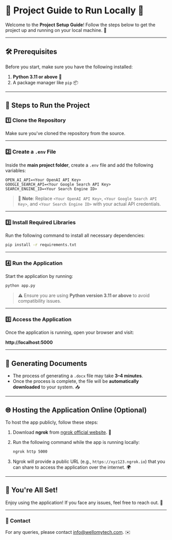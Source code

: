 # 🌟 Project Guide to Run Locally 🌟

Welcome to the **Project Setup Guide**! Follow the steps below to get the project up and running on your local machine. 🚀

---

## 🛠️ Prerequisites

Before you start, make sure you have the following installed:

1. **Python 3.11 or above** 🐍
2. A package manager like `pip` 📦

---

## 🚀 Steps to Run the Project

### 1️⃣ Clone the Repository
Make sure you've cloned the repository from the source.

---

### 2️⃣ Create a `.env` File
Inside the **main project folder**, create a `.env` file and add the following variables:

```plaintext
OPEN_AI_API=<Your OpenAI API Key>
GOOGLE_SEARCH_API=<Your Google Search API Key>
SEARCH_ENGINE_ID=<Your Search Engine ID>
```

> 📝 **Note**: Replace `<Your OpenAI API Key>`, `<Your Google Search API Key>`, and `<Your Search Engine ID>` with your actual API credentials.

---

### 3️⃣ Install Required Libraries
Run the following command to install all necessary dependencies:

```bash
pip install -r requirements.txt
```

---

### 4️⃣ Run the Application
Start the application by running:

```bash
python app.py
```

> ⚠️ Ensure you are using **Python version 3.11 or above** to avoid compatibility issues.

---

### 5️⃣ Access the Application
Once the application is running, open your browser and visit:

**http://localhost:5000**

---

## 📄 Generating Documents

- The process of generating a `.docx` file may take **3–4 minutes**.
- Once the process is complete, the file will be **automatically downloaded** to your system. 📥

---

## 🌐 Hosting the Application Online (Optional)

To host the app publicly, follow these steps:

1. Download **ngrok** from [ngrok official website](https://ngrok.com/). 🔗
2. Run the following command while the app is running locally:

   ```bash
   ngrok http 5000
   ```

3. Ngrok will provide a public URL (e.g., `https://xyz123.ngrok.io`) that you can share to access the application over the internet. 🌍

---

## 🏁 You're All Set!

Enjoy using the application! If you face any issues, feel free to reach out. 🤝

---

### 📧 Contact
For any queries, please contact info@wellomytech.com. ✉️
```